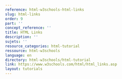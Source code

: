 ```yaml
---
reference: html-w3schools-html-links
slug: html-links
order: 9
part: ''
concept_reference: ''
title: HTML Links
description: ''
sujets: ''
resource_categories: html-tutorial
ressource: html-w3schools
language: en
directory: html-w3schools/html-tutorial
link: https://www.w3schools.com/html/html_links.asp
layout: tutorials
---
```

